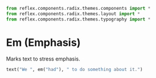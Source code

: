 ```python exec
from reflex.components.radix.themes.components import *
from reflex.components.radix.themes.layout import *
from reflex.components.radix.themes.typography import *
```

# Em (Emphasis)

Marks text to stress emphasis.

```python demo
text("We ", em("had"), " to do something about it.")
```